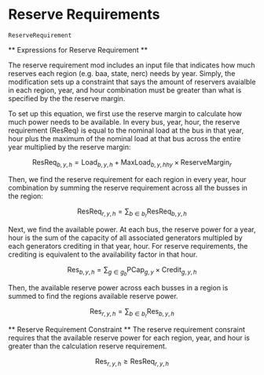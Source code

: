 Reserve Requirements
=========

```@docs
ReserveRequirement
```

** Expressions for Reserve Requirement **

The reserve requirement mod includes an input file that indicates how much reserves each region (e.g. baa, state, nerc) needs by year. Simply, the modification sets up a constraint that says the amount of reservers avaialble in each region, year, and hour combination must be greater than what is specified by the the reserve margin.

To set up this equation, we first use the reserve margin to calculate how much power needs to be available. In every bus, year, hour, the reserve requirement (ResReq) is equal to the nominal load at the bus in that year, hour plus the maximum of the nominal load at that bus across the entire year multiplied by the reserve margin:

$$
\text{ResReq}_{b,y,h} = \text{Load}_{b,y,h} + \text{MaxLoad}_{b,y,hhy} \times \text{ReserveMargin}_{r}
$$

Then, we find the reserve requirement for each region in every year, hour combination by summing the reserve requirement across all the busses in the region:

$$
\text{ResReq}_{r,y,h} = \sum_{b \in b_r} \text{ResReq}_{b,y,h}
$$

Next, we find the available power. At each bus, the reserve power for a year, hour is the sum of the capacity of all associated generators multipled by each generators crediting in that year, hour. For reserve requirements, the crediting is equivalent to the availability factor in that hour. 

$$
\text{Res}_{b,y,h} = \sum_{g \in g_b} \text{PCap}_{g,y} \times \text{Credit}_{g,y,h}
$$

Then, the available reserve power across each busses in a region is summed to find the regions available reserve power.

$$
\text{Res}_{r,y,h} = \sum_{b \in b_r} \text{Res}_{b,y,h}
$$


** Reserve Requirement Constraint **
The reserve requirement consraint requires that the available reserve power for each region, year, and hour is greater than the calculation reserve requirement.

$$
\text{Res}_{r,y,h} \ge \text{ResReq}_{r,y,h}
$$
